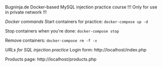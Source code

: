 Bugninja.de Docker-based MySQL injection practice course
!!! Only for use in private network !!!


*Docker commands*
Start containers for practice:
`docker-compose up -d`

Stop containers when you're done:
`docker-compose stop`

Remove containers:
`docker-compose rm -f -v`

*URLs for SQL injection practice*
Login form:
http://localhost/index.php

Products page:
http://localhost/products.php
